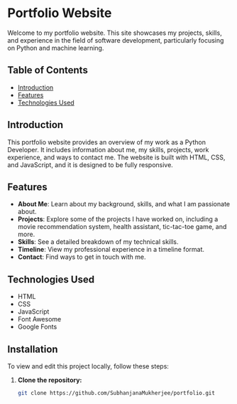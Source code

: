 # Portfolio Website

Welcome to my portfolio website. This site showcases my projects, skills, and experience in the field of software development, particularly focusing on Python and machine learning.

## Table of Contents

- [Introduction](#introduction)
- [Features](#features)
- [Technologies Used](#technologies-used)

## Introduction

This portfolio website provides an overview of my work as a Python Developer. It includes information about me, my skills, projects, work experience, and ways to contact me. The website is built with HTML, CSS, and JavaScript, and it is designed to be fully responsive.

## Features

- **About Me**: Learn about my background, skills, and what I am passionate about.
- **Projects**: Explore some of the projects I have worked on, including a movie recommendation system, health assistant, tic-tac-toe game, and more.
- **Skills**: See a detailed breakdown of my technical skills.
- **Timeline**: View my professional experience in a timeline format.
- **Contact**: Find ways to get in touch with me.

## Technologies Used

- HTML
- CSS
- JavaScript
- Font Awesome
- Google Fonts

## Installation

To view and edit this project locally, follow these steps:

1. **Clone the repository:**

   ```bash
   git clone https://github.com/SubhanjanaMukherjee/portfolio.git
